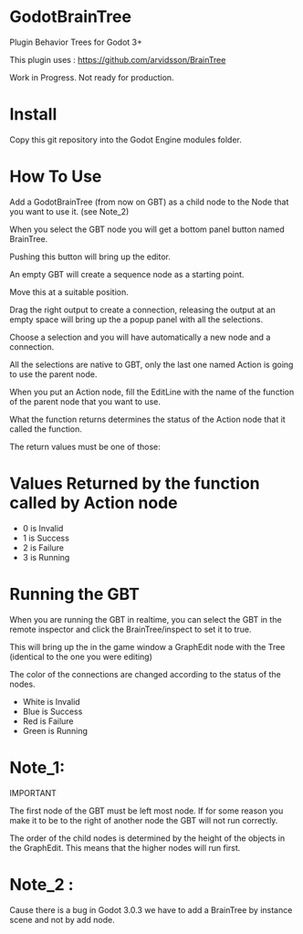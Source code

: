 # GodotBrainTree
Plugin Behavior Trees for Godot 3+

This plugin uses : https://github.com/arvidsson/BrainTree

Work in Progress. Not ready for production.

# Install

Copy this git repository into the Godot Engine modules folder.

# How To Use
Add a GodotBrainTree (from now on GBT) as a child node to the Node that you want to use it. (see Note_2)

When you select the GBT node you will get a bottom panel button named BrainTree.

Pushing this button will bring up the editor.

An empty GBT will create a sequence node as a starting point.

Move this at a suitable position.

Drag the right output to create a connection, releasing the output at an empty space will bring up the a popup panel with all the selections.

Choose a selection and you will have automatically a new node and a connection.

All the selections are native to GBT, only the last one named Action is going to use the parent node.

When you put an Action node, fill the EditLine with the name of the function of the parent node that you want to use.

What the function returns determines the status of the Action node that it called the function.

The return values must be one of those:

# Values Returned by the function called by Action node

* 0 is Invalid
* 1 is Success
* 2 is Failure
* 3 is Running

# Running the GBT

When you are running the GBT in realtime, you can select the GBT in the remote inspector and click the BrainTree/inspect to set it to true.

This will bring up the in the game window a GraphEdit node with the Tree (identical to the one you were editing)

The color of the connections are changed according to the status of the nodes.

* White is Invalid
* Blue is Success
* Red is Failure
* Green is Running

# Note_1:

IMPORTANT

The first node of the GBT must be left most node. If for some reason you make it to be to the right of another node the GBT will not run correctly.

The order of the child nodes is determined by the height of the objects in the GraphEdit. This means that the higher nodes will run first.

# Note_2 : 

Cause there is a bug in Godot 3.0.3 we have to add a BrainTree by instance scene and not by add node.
